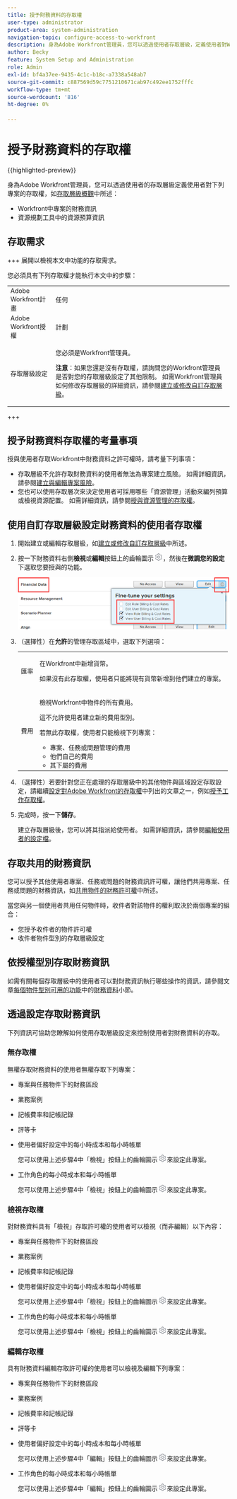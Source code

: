 ```yaml
---
title: 授予財務資料的存取權
user-type: administrator
product-area: system-administration
navigation-topic: configure-access-to-workfront
description: 身為Adobe Workfront管理員，您可以透過使用者存取層級，定義使用者對Workfront中財務資料的存取權。
author: Becky
feature: System Setup and Administration
role: Admin
exl-id: bf4a37ee-9435-4c1c-b18c-a7338a548ab7
source-git-commit: c887569d59c7751210671cab97c492ee1752fffc
workflow-type: tm+mt
source-wordcount: '816'
ht-degree: 0%

---
```


# 授予財務資料的存取權

{{highlighted-preview}}

身為Adobe Workfront管理員，您可以透過使用者的存取層級定義使用者對下列專案的存取權，如[存取層級概觀](../../../administration-and-setup/add-users/access-levels-and-object-permissions/access-levels-overview.md)中所述：

* Workfront中專案的財務資訊
* 資源規劃工具中的資源預算資訊

## 存取需求

+++ 展開以檢視本文中功能的存取需求。

您必須具有下列存取權才能執行本文中的步驟：

<table style="table-layout:auto"> 
 <col> 
 <col> 
 <tbody> 
  <tr> 
   <td role="rowheader">Adobe Workfront計畫</td> 
   <td>任何</td> 
  </tr> 
  <tr> 
   <td role="rowheader">Adobe Workfront授權</td> 
   <td>計劃</td> 
  </tr> 
  <tr> 
   <td role="rowheader">存取層級設定</td> 
   <td> <p>您必須是Workfront管理員。</p> <p><b>注意</b>：如果您還是沒有存取權，請詢問您的Workfront管理員是否對您的存取層級設定了其他限制。 如需Workfront管理員如何修改存取層級的詳細資訊，請參閱<a href="../../../administration-and-setup/add-users/configure-and-grant-access/create-modify-access-levels.md" class="MCXref xref" data-mc-variable-override="">建立或修改自訂存取層級</a>。</p> </td> 
  </tr> 
 </tbody> 
</table>

+++

## 授予財務資料存取權的考量事項

授與使用者存取Workfront中財務資料之許可權時，請考量下列事項：

* 存取層級不允許存取財務資料的使用者無法為專案建立風險。 如需詳細資訊，請參閱[建立與編輯專案風險](../../../manage-work/projects/define-a-business-case/create-edit-risks-on-projects.md)。
* 您也可以使用存取層次來決定使用者可採用哪些「資源管理」活動來編列預算或檢視資源配置。 如需詳細資訊，請參閱[授與資源管理的存取權](../../../administration-and-setup/add-users/configure-and-grant-access/grant-access-resource-management.md)。

## 使用自訂存取層級設定財務資料的使用者存取權

1. 開始建立或編輯存取層級，如[建立或修改自訂存取層級](../../../administration-and-setup/add-users/configure-and-grant-access/create-modify-access-levels.md)中所述。
1. 按一下財務資料右側&#x200B;**檢視**&#x200B;或&#x200B;**編輯**&#x200B;按鈕上的齒輪圖示![](assets/gear-icon-settings.png)，然後在&#x200B;**微調您的設定**&#x200B;下選取您要授與的功能。

   ![](assets/financial-data-fine-tune-nwe.png)

1. （選擇性）在&#x200B;**允許**&#x200B;的管理存取區域中，選取下列選項：

   <table style="table-layout:auto"> 
    <col> 
    <col> 
    <tbody> 
     <tr> 
      <td role="rowheader">匯率</td> 
      <td> <p>在Workfront中新增貨幣。</p> <p>如果沒有此存取權，使用者只能將現有貨幣新增到他們建立的專案。</p> </td> 
     </tr> 
     <tr> 
      <td role="rowheader">費用</td> 
      <td> <p>檢視Workfront中物件的所有費用。</p> <p>這不允許使用者建立新的費用型別。</p> <p>若無此存取權，使用者只能檢視下列專案：</p> 
       <ul> 
        <li>專案、任務或問題管理的費用</li> 
        <li>他們自己的費用</li> 
        <li>其下屬的費用</li> 
       </ul> </td> 
     </tr> 
    </tbody> 
   </table>

1. （選擇性）若要針對您正在處理的存取層級中的其他物件與區域設定存取設定，請繼續[設定對Adobe Workfront的存取權](../../../administration-and-setup/add-users/configure-and-grant-access/configure-access.md)中列出的文章之一，例如[授予工作存取權](../../../administration-and-setup/add-users/configure-and-grant-access/grant-access-tasks.md)。
1. 完成時，按一下&#x200B;**儲存**。

   建立存取層級後，您可以將其指派給使用者。 如需詳細資訊，請參閱[編輯使用者的設定檔](../../../administration-and-setup/add-users/create-and-manage-users/edit-a-users-profile.md)。

## 存取共用的財務資訊

您可以授予其他使用者專案、任務或問題的財務資訊許可權，讓他們共用專案、任務或問題的財務資訊，如[共用物件的財務許可權](../../../workfront-basics/grant-and-request-access-to-objects/share-financial-permissions-object.md)中所述。

<!--
If you make changes here, make them also in the "Grant access to" articles where this snippet had to be converted to text:
* reports, dashboards, and calendars
* financial data
* issue
-->

當您與另一個使用者共用任何物件時，收件者對該物件的權利取決於兩個專案的組合：

* 您授予收件者的物件許可權
* 收件者物件型別的存取層級設定

## 依授權型別存取財務資訊

如需有關每個存取層級中的使用者可以對財務資訊執行哪些操作的資訊，請參閱文章[每個物件型別可用的功能](../../../administration-and-setup/add-users/access-levels-and-object-permissions/functionality-available-for-each-object-type.md)中的[財務資料](../../../administration-and-setup/add-users/access-levels-and-object-permissions/functionality-available-for-each-object-type.md#financia)小節。

## 透過設定存取財務資訊

下列資訊可協助您瞭解如何使用存取層級設定來控制使用者對財務資料的存取。

### 無存取權

無權存取財務資料的使用者無權存取下列專案：

* 專案與任務物件下的財務區段
* 業務案例
* 記帳費率和記帳記錄
* <span class="preview">評等卡</span>
* 使用者偏好設定中的每小時成本和每小時帳單

  您可以使用上述步驟4中「檢視」按鈕上的齒輪圖示![](assets/gear-icon-settings.png)來設定此專案。

* 工作角色的每小時成本和每小時帳單

  您可以使用上述步驟4中「檢視」按鈕上的齒輪圖示![](assets/gear-icon-settings.png)來設定此專案。

### 檢視存取權

對財務資料具有「檢視」存取許可權的使用者可以檢視（而非編輯）以下內容：

* 專案與任務物件下的財務區段
* 業務案例
* 記帳費率和記帳記錄
* 使用者偏好設定中的每小時成本和每小時帳單

  您可以使用上述步驟4中「檢視」按鈕上的齒輪圖示![](assets/gear-icon-settings.png)來設定此專案。

* 工作角色的每小時成本和每小時帳單

  您可以使用上述步驟4中「檢視」按鈕上的齒輪圖示![](assets/gear-icon-settings.png)來設定此專案。

### 編輯存取權

具有財務資料編輯存取許可權的使用者可以檢視及編輯下列專案：

* 專案與任務物件下的財務區段
* 業務案例
* 記帳費率和記帳記錄
* <span class="preview">評等卡</span>
* 使用者偏好設定中的每小時成本和每小時帳單

  您可以使用上述步驟4中「編輯」按鈕上的齒輪圖示![](assets/gear-icon-settings.png)來設定此專案。

* 工作角色的每小時成本和每小時帳單

  您可以使用上述步驟4中「編輯」按鈕上的齒輪圖示![](assets/gear-icon-settings.png)來設定此專案。

